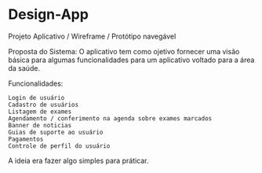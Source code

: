 # Design-App

Projeto Aplicativo / Wireframe / Protótipo navegável

Proposta do Sistema: O aplicativo tem como ojetivo fornecer uma visão básica para algumas funcionalidades para um aplicativo voltado para a área da saúde.

Funcionalidades:

    Login de usuário
    Cadastro de usuários
    Listagem de exames
    Agendamento / conferimento na agenda sobre exames marcados
    Banner de noticias 
    Guias de suporte ao usuário
    Pagamentos
    Controle de perfil do usuário

A ideia era fazer algo simples para práticar.
